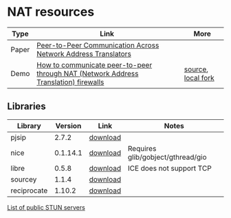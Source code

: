 # NAT resources

| Type    | Link | More |
| ------- | -----| ---|
| Paper   | [Peer-to-Peer Communication Across Network Address Translators](http://www.brynosaurus.com/pub/net/p2pnat/) | |
| Demo    | [How to communicate peer-to-peer through NAT (Network Address Translation) firewalls](http://www.mindcontrol.org/~hplus/nat-punch.html) | [source](http://www.mindcontrol.org/%7Ehplus/nat-punch.zip),  [local fork](nat-punch) |


## Libraries
| Library | Version | Link | Notes |
| -------| --------| -----| ----|
| pjsip | 2.7.2 | [download](http://www.pjsip.org/download.htm) | |
| nice | 0.1.14.1 | [download](https://gitlab.freedesktop.org/libnice/libnice/-/archive/master/libnice-master.tar.gz) | Requires glib/gobject/gthread/gio|
| libre | 0.5.8 | [download](http://www.creytiv.com/pub) | ICE does not support TCP |
| sourcey | 1.1.4 | [download](https://github.com/sourcey/libsourcey/archive/1.1.4.tar.gz) | |
| reciprocate | 1.10.2 | [download](https://github.com/resiprocate/resiprocate/archive/resiprocate-1.10.2.tar.gz) | |

[List of public STUN servers](stun_servers.txt)

